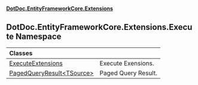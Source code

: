 #### [DotDoc\.EntityFrameworkCore\.Extensions](Home 'Home')

## DotDoc\.EntityFrameworkCore\.Extensions\.Execute Namespace

| Classes | |
| :--- | :--- |
| [ExecuteExtensions](ExecuteExtensions 'DotDoc\.EntityFrameworkCore\.Extensions\.Execute\.ExecuteExtensions') | Execute Exensions\. |
| [PagedQueryResult&lt;TSource&gt;](PagedQueryResult_TSource_ 'DotDoc\.EntityFrameworkCore\.Extensions\.Execute\.PagedQueryResult\<TSource\>') | Paged Query Result\. |
